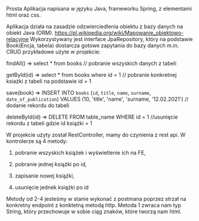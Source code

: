 Prosta Aplikacja napisana w języku Java, frameworku Spring, z elementami html oraz css.

Aplikacja działa na zasadzie odzwierciedlenia obiektu z bazy danych na obiekt Java (ORM).
https://pl.wikipedia.org/wiki/Mapowanie_obiektowo-relacyjne
Wykorzystywany jest interface JpaRepository, który na podstawie Book(Encja, tabela) dostarcza gotowe zapytania do bazy danych m.in. CRUD
przykładowe użyte w projekcie:

findAll() => select * from books // pobranie wszyskich danych z tabeli

getById(id) => select * from books where id = 1 // pobranie konkretnej ksiażki z tabeli na podstawie id = 1

save(book) => INSERT INTO `books` (`id`, `title`, `name`, `surname`, `date_of_publication`)
VALUES (10, 'title', 'name', 'surname, '12.02.2021') // dodanie rekordu do tabeli

deleteById(id) => DELETE FROM table_name WHERE id = 1 //usunięcie rekordu z tabeli gdzie id książki = 1 

W projekcie użyty został RestController, mamy do czynienia z rest api. W kontrolerze są 4 metody:

1. pobranie wszyskich książek i wyświetlenie ich na FE,

2. pobranie jednej książki po id,

3. zapisanie nowej książki,

4. usunięcie jednek książki po id

Metody od 2-4 jesteśmy w stanie wykonać z postmana poprzez strzał na konkretny endpoint z konktetną metodą http.
Metoda 1 zwraca nam typ String, który przechowuje w sobie ciąg znaków, które tworzą nam html.


